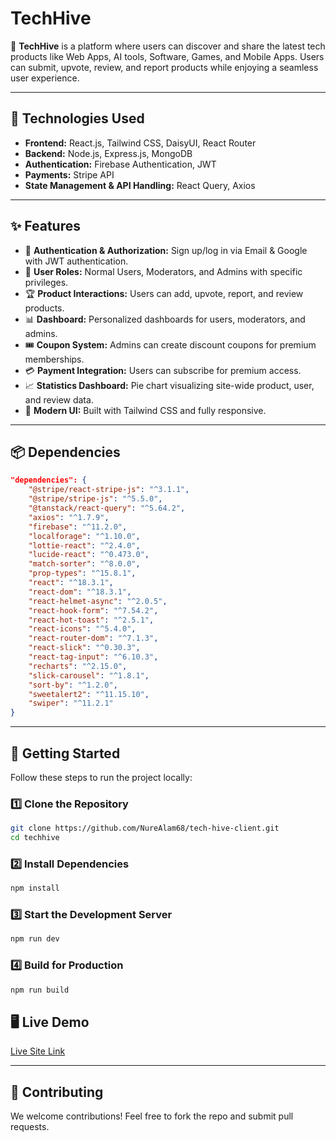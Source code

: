 # TechHive

🚀 **TechHive** is a platform where users can discover and share the latest tech products like Web Apps, AI tools, Software, Games, and Mobile Apps. Users can submit, upvote, review, and report products while enjoying a seamless user experience.

---

## 🔧 Technologies Used
- **Frontend:** React.js, Tailwind CSS, DaisyUI, React Router
- **Backend:** Node.js, Express.js, MongoDB
- **Authentication:** Firebase Authentication, JWT
- **Payments:** Stripe API
- **State Management & API Handling:** React Query, Axios

---

## ✨ Features
- 🔐 **Authentication & Authorization:** Sign up/log in via Email & Google with JWT authentication.
- 🎯 **User Roles:** Normal Users, Moderators, and Admins with specific privileges.
- 🏆 **Product Interactions:** Users can add, upvote, report, and review products.
- 📊 **Dashboard:** Personalized dashboards for users, moderators, and admins.
- 🎟️ **Coupon System:** Admins can create discount coupons for premium memberships.
- 💳 **Payment Integration:** Users can subscribe for premium access.
- 📈 **Statistics Dashboard:** Pie chart visualizing site-wide product, user, and review data.
- 🎨 **Modern UI:** Built with Tailwind CSS and fully responsive.

---

## 📦 Dependencies
```json
"dependencies": {
    "@stripe/react-stripe-js": "^3.1.1",
    "@stripe/stripe-js": "^5.5.0",
    "@tanstack/react-query": "^5.64.2",
    "axios": "^1.7.9",
    "firebase": "^11.2.0",
    "localforage": "^1.10.0",
    "lottie-react": "^2.4.0",
    "lucide-react": "^0.473.0",
    "match-sorter": "^8.0.0",
    "prop-types": "^15.8.1",
    "react": "^18.3.1",
    "react-dom": "^18.3.1",
    "react-helmet-async": "^2.0.5",
    "react-hook-form": "^7.54.2",
    "react-hot-toast": "^2.5.1",
    "react-icons": "^5.4.0",
    "react-router-dom": "^7.1.3",
    "react-slick": "^0.30.3",
    "react-tag-input": "^6.10.3",
    "recharts": "^2.15.0",
    "slick-carousel": "^1.8.1",
    "sort-by": "^1.2.0",
    "sweetalert2": "^11.15.10",
    "swiper": "^11.2.1"
}
```

---

## 🚀 Getting Started
Follow these steps to run the project locally:

### 1️⃣ Clone the Repository
```sh
git clone https://github.com/NureAlam68/tech-hive-client.git
cd techhive
```

### 2️⃣ Install Dependencies
```sh
npm install
```

### 3️⃣ Start the Development Server
```sh
npm run dev
```

### 4️⃣ Build for Production
```sh
npm run build
```
## 🖥️ Live Demo
[Live Site Link](https://tech-hive-5e087.web.app/) 

---

## 🤝 Contributing
We welcome contributions! Feel free to fork the repo and submit pull requests.


